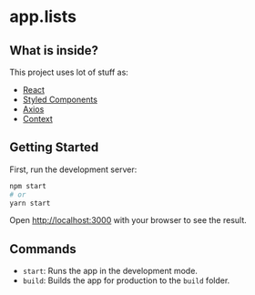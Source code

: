 # app.lists

## What is inside?
This project uses lot of stuff as:
- [React](https://pt-br.reactjs.org/)
- [Styled Components](https://styled-components.com/)
- [Axios](https://axios-http.com/docs/intro)
- [Context](https://pt-br.reactjs.org/docs/context.html)

## Getting Started

First, run the development server:

```bash
npm start
# or
yarn start
```

Open [http://localhost:3000](http://localhost:3000) with your browser to see the result.

## Commands

- `start`: Runs the app in the development mode.
- `build`: Builds the app for production to the `build` folder.
